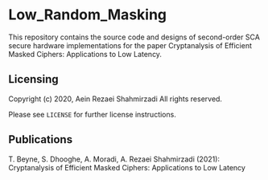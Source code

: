 # Low_Random_Masking

This repository contains the source code and designs of second-order SCA secure hardware implementations
for the paper Cryptanalysis of Efficient Masked Ciphers: Applications to Low Latency. 

## Licensing
Copyright (c) 2020, Aein Rezaei Shahmirzadi
All rights reserved.

Please see `LICENSE` for further license instructions.

## Publications
T. Beyne, S. Dhooghe, A. Moradi, A. Rezaei Shahmirzadi (2021): Cryptanalysis of Efficient Masked Ciphers: Applications to Low Latency
